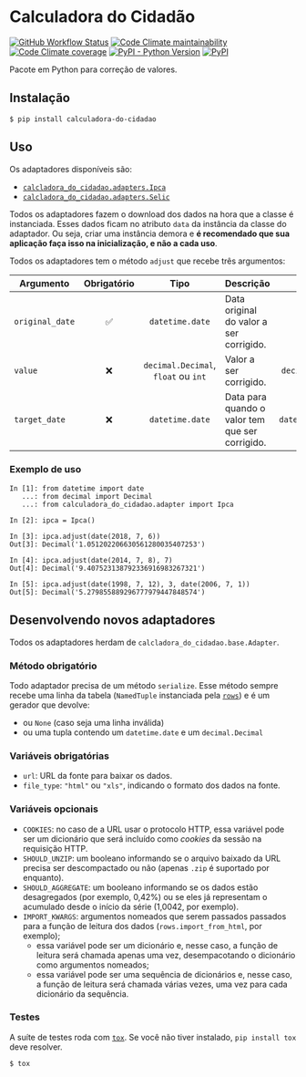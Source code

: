 # Calculadora do Cidadão

[![GitHub Workflow Status](https://img.shields.io/github/workflow/status/cuducos/calculadora-do-cidadao/Tests)](https://github.com/cuducos/calculadora-do-cidadao/actions)
[![Code Climate maintainability](https://img.shields.io/codeclimate/maintainability-percentage/cuducos/calculadora-do-cidadao)](https://codeclimate.com/github/cuducos/calculadora-do-cidadao/maintainability)
[![Code Climate coverage](https://img.shields.io/codeclimate/coverage/cuducos/calculadora-do-cidadao)](https://codeclimate.com/github/cuducos/calculadora-do-cidadao/test_coverage)
[![PyPI - Python Version](https://img.shields.io/pypi/pyversions/calculadora-do-cidadao)](https://pypi.org/project/calculadora-do-cidadao/)
[![PyPI](https://img.shields.io/pypi/v/calculadora-do-cidadao)](https://pypi.org/project/calculadora-do-cidadao/)

Pacote em Python para correção de valores.

## Instalação

```console
$ pip install calculadora-do-cidadao
```

## Uso

Os adaptadores disponíveis são:

* [`calcladora_do_cidadao.adapters.Ipca`](https://www.ibge.gov.br/estatisticas/economicas/precos-e-custos/9256-indice-nacional-de-precos-ao-consumidor-amplo.html)
* [`calcladora_do_cidadao.adapters.Selic`](https://receita.economia.gov.br/orientacao/tributaria/pagamentos-e-parcelamentos/taxa-de-juros-selic)

Todos os adaptadores fazem o download dos dados na hora que a classe é instanciada. Esses dados ficam no atributo `data` da instância da classe do adaptador. Ou seja, criar uma instância demora e **é recomendado que sua aplicação faça isso na inicialização, e não a cada uso**.

Todos os adaptadores tem o método `adjust` que recebe três argumentos:

| Argumento | Obrigatório | Tipo |Descrição | Valor padrão |
|---|:-:|:-:|---|:-:|
| `original_date` | ✅ | `datetime.date` | Data original do valor a ser corrigido. | |
| `value` | ❌ | `decimal.Decimal`, `float` ou `int` | Valor a ser corrigido. | `decimal.Decimal('1')` |
| `target_date` | ❌ |  `datetime.date` | Data para quando o valor tem que ser corrigido. | `datetime.date.today()` |


### Exemplo de uso

```
In [1]: from datetime import date
   ...: from decimal import Decimal
   ...: from calculadora_do_cidadao.adapter import Ipca

In [2]: ipca = Ipca()

In [3]: ipca.adjust(date(2018, 7, 6))
Out[3]: Decimal('1.051202206630561280035407253')

In [4]: ipca.adjust(date(2014, 7, 8), 7)
Out[4]: Decimal('9.407523138792336916983267321')

In [5]: ipca.adjust(date(1998, 7, 12), 3, date(2006, 7, 1))
Out[5]: Decimal('5.279855889296777979447848574')
```

## Desenvolvendo novos adaptadores

Todos os adaptadores herdam de `calcladora_do_cidadao.base.Adapter`.

### Método obrigatório

Todo adaptador precisa de um método `serialize`. Esse método sempre recebe uma linha da tabela (`NamedTuple` instanciada pela [`rows`](https://github.com/turicas/rows)) e é um gerador que devolve:

* ou `None` (caso seja uma linha inválida)
* ou uma tupla contendo um `datetime.date` e um `decimal.Decimal`

### Variáveis obrigatórias

* `url`: URL da fonte para baixar os dados.
* `file_type`: `"html"` ou `"xls"`, indicando o formato dos dados na fonte.

### Variáveis opcionais

* `COOKIES`: no caso de a URL usar o protocolo HTTP, essa variável pode ser um dicionário que será incluído como _cookies_ da sessão na requisição HTTP.
* `SHOULD_UNZIP`: um booleano informando se o arquivo baixado da URL precisa ser descompactado ou não (apenas `.zip` é suportado por enquanto).
* `SHOULD_AGGREGATE`: um booleano informando se os dados estão desagregados (por exemplo, 0,42%) ou se eles já representam o acumulado desde o início da série (1,0042, por exemplo).
* `IMPORT_KWARGS`: argumentos nomeados que serem passados passados para a função de leitura dos dados (`rows.import_from_html`, por exemplo);
  * essa variável pode ser um dicionário e, nesse caso, a função de leitura será chamada apenas uma vez, desempacotando o dicionário como argumentos nomeados;
  * essa variável pode ser uma sequência de dicionários e, nesse caso, a função de leitura será chamada várias vezes, uma vez para cada dicionário da sequência.


### Testes

A suíte de testes roda com [`tox`](https://pypi.org/project/tox/). Se você não tiver instalado, `pip install tox` deve resolver.

```
$ tox
```
